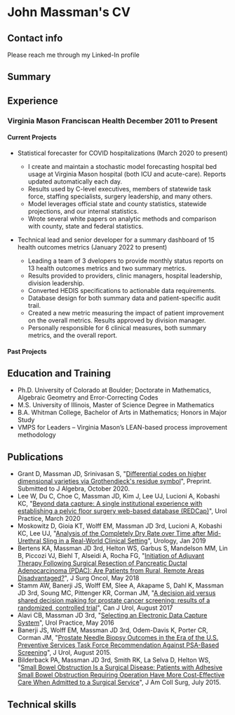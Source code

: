 # John Massman's CV

## Contact info
Please reach me through my Linked-In profile

## Summary

## Experience

### Virginia Mason Franciscan Health December 2011 to Present

#### Current Projects

* Statistical forecaster for COVID hospitalizations (March 2020 to present)
  - I create and maintain a stochastic model forecasting hospital bed usage at Virginia Mason hospital (both ICU and acute-care). Reports updated automatically each day.
  - Results used by C-level executives, members of statewide task force, staffing specialists, surgery leadership, and many others.
  - Model leverages official state and county statistics, statewide projections, and our internal statistics.
  - Wrote several white papers on analytic methods and comparison with county, state and federal statistics.

* Technical lead and senior developer for a summary dashboard of 15 health outcomes metrics (January 2022 to present)
  - Leading a team of 3 dvelopers to provide monthly status reports on 13 health outcomes metrics and two summary metrics.
  - Results provided to providers, clinic managers, hospital leadership, division leadership.
  - Converted HEDIS specifications to actionable data requirements.
  - Database design for both summary data and patient-specific audit trail.
  - Created a new metric measuring the impact of patient improvement on the overall metrics. Results approved by division manager.
  - Personally responsible for 6 clinical measures, both summary metrics, and the overall report.

#### Past Projects

## Education and Training
* Ph.D.	University of Colorado at Boulder; Doctorate in Mathematics, Algebraic Geometry and Error-Correcting Codes
* M.S.	University of Illinois, Master of Science Degree in Mathematics
* B.A. 	Whitman College, Bachelor of Arts in Mathematics; Honors in Major Study
* VMPS for Leaders – Virginia Mason’s LEAN-based process improvement methodology

## Publications
* Grant D, Massman JD, Srinivasan S, "[Differential codes on higher dimensional varieties via Grothendieck's residue symbol](https://arxiv.org/abs/2009.09311)", Preprint. Submitted to J Algebra, October 2020. 
* Lee W, Du C, Choe C, Massman JD, Kim J, Lee UJ, Lucioni A, Kobashi KC, "[Beyond data capture: A single institutional experience with establishing a pelvic floor surgery web-based database (REDCap)](https://www.auajournals.org/doi/abs/10.1097/UPJ.0000000000000077)", Urol Practice, March 2020
* Moskowitz D, Gioia KT, Wolff EM, Massman JD 3rd, Lucioni A, Kobashi KC, Lee UJ, "[Analysis of the Completely Dry Rate over Time after Mid-Urethral Sling in a Real-World Clinical Setting](https://www.goldjournal.net/article/S0090-4295(19)30013-5/fulltext)", Urology, Jan 2019
* Bertens KA, Massman JD 3rd, Helton WS, Garbus S, Mandelson MM, Lin B, Piccozi VJ, Biehl T, Alseidi A, Rocha FG, "[Initiation of Adjuvant Therapy Following Surgical Resection of Pancreatic Ductal Adenocarcinoma (PDAC): Are Patients from Rural, Remote Areas Disadvantaged?](https://onlinelibrary.wiley.com/doi/abs/10.1002/jso.25060)", J Surg Oncol, May 2018
* Stamm AW, Banerji JS, Wolff EM, Slee A, Akapame S, Dahl K, Massman JD 3rd, Soung MC, Pittenger KR, Corman JM, "[A decision aid versus shared decision making for prostate cancer screening: results of a randomized, controlled trial](https://www.canjurol.com/abstract.php?ArticleID=&version=1.0&PMID=28832310)", Can J Urol, August 2017
* Alavi CB, Massman JD 3rd, "[Selecting an Electronic Data Capture System](https://www.sciencedirect.com/science/article/abs/pii/S2352077915001818#!)", Urol Practice, May 2016
* Banerji JS, Wolff EM, Massman JD 3rd, Odem-Davis K, Porter CR, Corman JM, "[Prostate Needle Biopsy Outcomes in the Era of the U.S. Preventive Services Task Force Recommendation Against PSA-Based Screening](https://www.auajournals.org/doi/10.1016/j.juro.2015.07.099)", J Urol, August 2015.
* Bilderback PA, Massman JD 3rd, Smith RK, La Selva D, Helton WS, "[Small Bowel Obstruction Is a Surgical Disease: Patients with Adhesive Small Bowel Obstruction Requiring Operation Have More Cost-Effective Care When Admitted to a Surgical Service](https://journals.lww.com/journalacs/Abstract/2015/07000/Small_Bowel_Obstruction_Is_a_Surgical_Disease_.2.aspx)", J Am Coll Surg, July 2015.


## Technical skills


